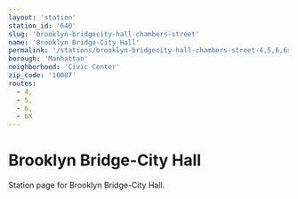 ```yaml
---
layout: 'station'
station_id: '640'
slug: 'brooklyn-bridgecity-hall-chambers-street'
name: 'Brooklyn Bridge-City Hall'
permalink: '/stations/brooklyn-bridgecity-hall-chambers-street-4,5,6,6x/'
borough: 'Manhattan'
neighborhood: 'Civic Center'
zip_code: '10007'
routes:
  - 4,
  - 5,
  - 6,
  - 6X
---
```

# Brooklyn Bridge-City Hall

Station page for Brooklyn Bridge-City Hall.

